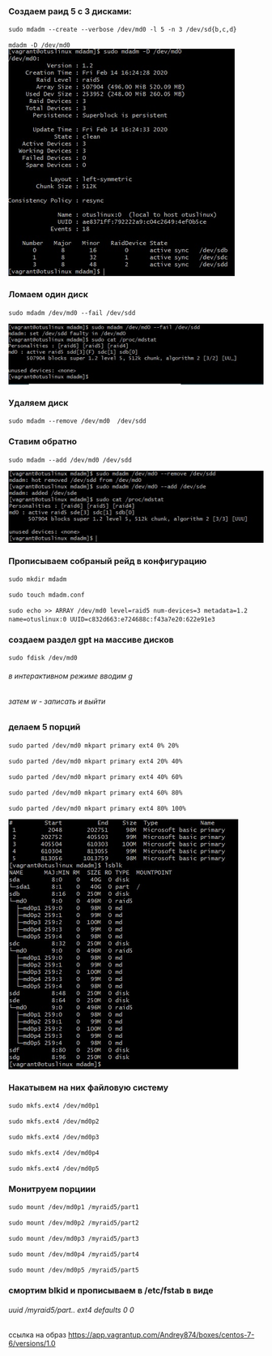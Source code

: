 ### Создаем раид 5 с 3 дисками:  

`sudo mdadm --create --verbose /dev/md0 -l 5 -n 3 /dev/sd{b,c,d}`

`mdadm -D /dev/md0`  
![picture1](https://github.com/Andrey874/D-Z/blob/master/1.jpg)



### Ломаем один диск

`sudo mdadm /dev/md0 --fail /dev/sdd`  

![fail](https://github.com/Andrey874/D-Z/blob/master/2fail.jpg)
### Удаляем диск
`sudo mdadm --remove /dev/md0  /dev/sdd`
### Ставим обратно  

`sudo mdadm --add /dev/md0 /dev/sdd`

![repair](https://github.com/Andrey874/D-Z/blob/master/3repair.jpg)

### Прописываем собраный рейд в конфигурацию  

`sudo mkdir mdadm`

`sudo touch mdadm.conf`  

`sudo echo >> ARRAY /dev/md0 level=raid5 num-devices=3 metadata=1.2 name=otuslinux:0 UUID=c832d663:e724688c:f43a7e20:622e91e3`  


### создаем раздел gpt на массиве дисков  

`sudo fdisk /dev/md0`  

###### в интерактивном режиме вводим g
###### затем w - записать и выйти

### делаем 5 порций
`sudo parted /dev/md0 mkpart primary ext4 0% 20%`  

`sudo parted /dev/md0 mkpart primary ext4 20% 40%`  

`sudo parted /dev/md0 mkpart primary ext4 40% 60%`  

`sudo parted /dev/md0 mkpart primary ext4 60% 80%`  

`sudo parted /dev/md0 mkpart primary ext4 80% 100%`  


![part](https://github.com/Andrey874/D-Z/blob/master/4partition.jpg)

### Накатывем на них файловую систему
 `sudo mkfs.ext4 /dev/md0p1`  
 
 `sudo mkfs.ext4 /dev/md0p2`  
 
 `sudo mkfs.ext4 /dev/md0p3`  
 
 `sudo mkfs.ext4 /dev/md0p4`  
 
 `sudo mkfs.ext4 /dev/md0p5`

### Монитруем порциии
`sudo mount /dev/md0p1 /myraid5/part1`  

`sudo mount /dev/md0p2 /myraid5/part2`  

`sudo mount /dev/md0p3 /myraid5/part3`  

`sudo mount /dev/md0p4 /myraid5/part4`  

`sudo mount /dev/md0p5 /myraid5/part5`

### смортим blkid и прописываем в /etc/fstab в виде
###### uuid	/myraid5/part..		ext4 	defaults 0 0


cсылка на образ
https://app.vagrantup.com/Andrey874/boxes/centos-7-6/versions/1.0
